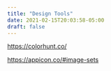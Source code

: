 ```yaml
---
title: "Design Tools"
date: 2021-02-15T20:03:58-05:00
draft: false
---
```

https://colorhunt.co/

https://appicon.co/#image-sets
